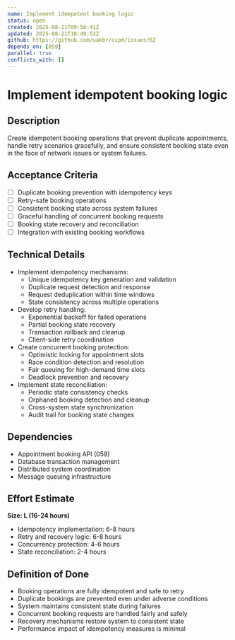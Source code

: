 ```yaml
---
name: Implement idempotent booking logic
status: open
created: 2025-08-21T09:58:41Z
updated: 2025-08-21T10:49:53Z
github: https://github.com/uakbr/ccpm/issues/62
depends_on: [059]
parallel: true
conflicts_with: []
---
```


# Implement idempotent booking logic

## Description
Create idempotent booking operations that prevent duplicate appointments, handle retry scenarios gracefully, and ensure consistent booking state even in the face of network issues or system failures.

## Acceptance Criteria
- [ ] Duplicate booking prevention with idempotency keys
- [ ] Retry-safe booking operations
- [ ] Consistent booking state across system failures
- [ ] Graceful handling of concurrent booking requests
- [ ] Booking state recovery and reconciliation
- [ ] Integration with existing booking workflows

## Technical Details
- Implement idempotency mechanisms:
  - Unique idempotency key generation and validation
  - Duplicate request detection and response
  - Request deduplication within time windows
  - State consistency across multiple operations
- Develop retry handling:
  - Exponential backoff for failed operations
  - Partial booking state recovery
  - Transaction rollback and cleanup
  - Client-side retry coordination
- Create concurrent booking protection:
  - Optimistic locking for appointment slots
  - Race condition detection and resolution
  - Fair queuing for high-demand time slots
  - Deadlock prevention and recovery
- Implement state reconciliation:
  - Periodic state consistency checks
  - Orphaned booking detection and cleanup
  - Cross-system state synchronization
  - Audit trail for booking state changes

## Dependencies
- Appointment booking API (059)
- Database transaction management
- Distributed system coordination
- Message queuing infrastructure

## Effort Estimate
**Size: L (16-24 hours)**
- Idempotency implementation: 6-8 hours
- Retry and recovery logic: 6-8 hours
- Concurrency protection: 4-6 hours
- State reconciliation: 2-4 hours

## Definition of Done
- Booking operations are fully idempotent and safe to retry
- Duplicate bookings are prevented even under adverse conditions
- System maintains consistent state during failures
- Concurrent booking requests are handled fairly and safely
- Recovery mechanisms restore system to consistent state
- Performance impact of idempotency measures is minimal
